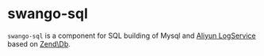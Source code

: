 # swango-sql
`swango-sql` is a component for SQL building of Mysql and [Aliyun LogService](https://help.aliyun.com/product/28958.html?spm=a2c4g.11186623.6.540.44f7a7a99665Av) based on [Zend\Db](https://github.com/zendframework/zend-db).

